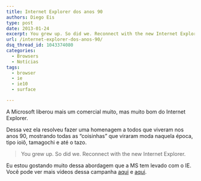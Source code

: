 ```yaml
---
title: Internet Explorer dos anos 90
authors: Diego Eis
type: post
date: 2013-01-24
excerpt: You grew up. So did we. Reconnect with the new Internet Explorer.
url: /internet-explorer-dos-anos-90/
dsq_thread_id: 1043374080
categories:
  - Browsers
  - Notícias
tags:
  - browser
  - ie
  - ie10
  - surface

---
```

A Microsoft liberou mais um comercial muito, mas muito bom do Internet Explorer.
  
Dessa vez ela resolveu fazer uma homenagem a todos que viveram nos anos 90, mostrando todas as &#8220;coisinhas&#8221; que viraram moda naquela época, tipo ioiô, tamagochi e até o tazo. 

> You grew up. So did we. Reconnect with the new Internet Explorer.



Eu estou gostando muito dessa abordagem que a MS tem levado com o IE. Você pode ver mais vídeos dessa campanha [aqui][1] e [aqui][2].

 [1]: http://tableless.com.br/o-browser-que-voce-amou-odiar/ "O browser que você amou odiar"
 [2]: http://tableless.com.br/um-recado-da-ms-aos-trolls-do-ie/ "Um recado da MS aos trolls do IE"